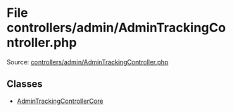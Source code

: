 File controllers/admin/AdminTrackingController.php
=========

Source: [controllers/admin/AdminTrackingController.php](https://github.com/PrestaShop/PrestaShop/blob/1.5.6.3/controllers/admin/AdminTrackingController.php)


Classes
-------

* [AdminTrackingControllerCore](class.AdminTrackingControllerCore.md)

